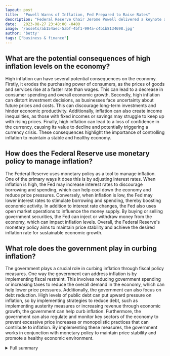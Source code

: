 ```yaml
---
layout: post
title:  "Powell Warns of Inflation, Fed Prepared to Raise Rates"
description: "Federal Reserve Chair Jerome Powell delivered a keynote address at the Kansas City Fed's annual retreat in Jackson Hole, Wyoming, discussing the current state of inflation and the Fed's approach to monetary policy."
date:   2023-08-27 23:48:00 -0400
image: '/assets/ab154aec-5abf-4bf1-994a-c4b1b8134698.jpg'
author: 'betty'
tags: ["business & finance"]
---
```


## What are the potential consequences of high inflation levels on the economy?
High inflation can have several potential consequences on the economy. Firstly, it erodes the purchasing power of consumers, as the prices of goods and services rise at a faster rate than wages. This can lead to a decrease in consumer spending and overall economic growth. Secondly, high inflation can distort investment decisions, as businesses face uncertainty about future prices and costs. This can discourage long-term investments and hinder economic productivity. Additionally, inflation can also create income inequalities, as those with fixed incomes or savings may struggle to keep up with rising prices. Finally, high inflation can lead to a loss of confidence in the currency, causing its value to decline and potentially triggering a currency crisis. These consequences highlight the importance of controlling inflation to maintain a stable and healthy economy.

## How does the Federal Reserve use monetary policy to manage inflation?
The Federal Reserve uses monetary policy as a tool to manage inflation. One of the primary ways it does this is by adjusting interest rates. When inflation is high, the Fed may increase interest rates to discourage borrowing and spending, which can help cool down the economy and reduce price pressures. Conversely, when inflation is low, the Fed may lower interest rates to stimulate borrowing and spending, thereby boosting economic activity. In addition to interest rate changes, the Fed also uses open market operations to influence the money supply. By buying or selling government securities, the Fed can inject or withdraw money from the economy, which can impact inflation levels. Overall, the Federal Reserve's monetary policy aims to maintain price stability and achieve the desired inflation rate for sustainable economic growth.

## What role does the government play in curbing inflation?
The government plays a crucial role in curbing inflation through fiscal policy measures. One way the government can address inflation is by implementing fiscal restraint. This involves reducing government spending or increasing taxes to reduce the overall demand in the economy, which can help lower price pressures. Additionally, the government can also focus on debt reduction. High levels of public debt can put upward pressure on inflation, so by implementing strategies to reduce debt, such as implementing austerity measures or increasing revenue through economic growth, the government can help curb inflation. Furthermore, the government can also regulate and monitor key sectors of the economy to prevent excessive price increases or monopolistic practices that can contribute to inflation. By implementing these measures, the government works in conjunction with monetary policy to maintain price stability and promote a healthy economic environment.


<details>
        <summary>Full summary</summary>
<p>Federal Reserve Chair Jerome Powell delivered a keynote address at the Kansas City Fed's annual retreat in Jackson Hole, Wyoming. He discussed the current state of inflation and the Federal Reserve's approach to monetary policy.</p>
<p>Powell warns that inflation remains above desired levels and that the Fed is prepared to raise rates further if appropriate. While progress has been made in reducing inflation, more needs to be done. Powell's remarks triggered market volatility as investors reacted to the possibility of rate hikes.</p>
<p>Inflation is a key indicator of the health of the economy and the Federal Reserve uses it to guide monetary policy. The US inflation rate measures the percentage increase in the price of a basket of goods and services over a year. Since 2012, the Fed has aimed for a 2% inflation rate for the US economy. Inflation can have a significant impact on purchasing power, distort fixed interest rates, and even lead to hyperinflation.</p>
<p>There are various factors that contribute to inflation, including monetary policy, supply and demand shocks, and expectations. The Fed plays a crucial role in managing inflation by adjusting interest rates and influencing inflation expectations.</p>
<p>Restoring price stability is a priority for the Federal Open Market Committee (FOMC), and the Fed may continue to tighten monetary policy to achieve this. However, the government also has a role to play in curbing inflation through fiscal restraint and debt reduction.</p>
<p>In conclusion, Powell's warning about inflation and the Fed's preparedness to raise rates reflects the ongoing concern about high inflation levels. It is crucial for both monetary and fiscal policy to work together to restore price stability and ensure the long-term health of the economy.</p>
</details>